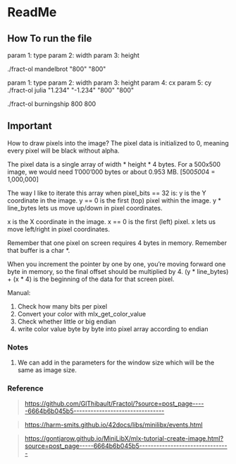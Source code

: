 # ReadMe

## How To run the file

param 1: type
param 2: width
param 3: height

./fract-ol mandelbrot "800" "800"

param 1: type
param 2: width
param 3: height
param 4: cx
param 5: cy
./fract-ol julia "1.234" "-1.234" "800" "800"

./fract-ol burningship 800 800

## Important

How to draw pixels into the image?
The pixel data is initialized to 0, meaning every pixel will be black without alpha.

The pixel data is a single array of width * height * 4 bytes. 
For a 500x500 image, we would need 1’000’000 bytes or about 0.953 MB. [500*500*4 = 1,000,000]

The way I like to iterate this array when pixel_bits == 32 is:
y is the Y coordinate in the image.
y == 0 is the first (top) pixel within the image.
y * line_bytes lets us move up/down in pixel coordinates.

x is the X coordinate in the image.
x == 0 is the first (left) pixel.
x lets us move left/right in pixel coordinates.

Remember that one pixel on screen requires 4 bytes in memory.
Remember that buffer is a char *.

When you increment the pointer by one by one, you’re moving forward one byte in memory, so the final offset should be multiplied by 4.
(y * line_bytes) + (x * 4) is the beginning of the data for that screen pixel.

Manual:
1. Check how many bits per pixel
2. Convert your color with mlx_get_color_value
3. Check whether little or big endian
4. write color value byte by byte into pixel array according to endian

### Notes

1. We can add in the parameters for the window size which will be the same as image size. 

### Reference

> https://github.com/GlThibault/Fractol/?source=post_page-----6664b6b045b5--------------------------------

> https://harm-smits.github.io/42docs/libs/minilibx/events.html

> https://gontjarow.github.io/MiniLibX/mlx-tutorial-create-image.html?source=post_page-----6664b6b045b5--------------------------------